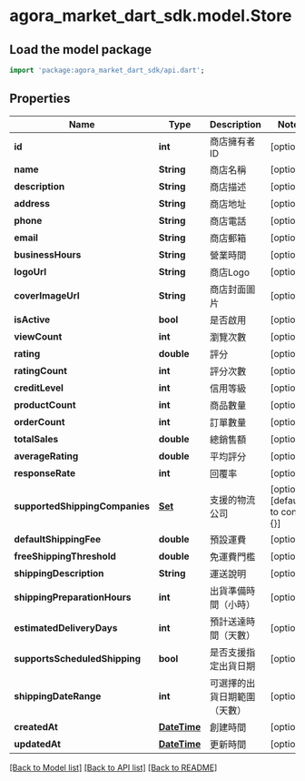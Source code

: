 # agora_market_dart_sdk.model.Store

## Load the model package
```dart
import 'package:agora_market_dart_sdk/api.dart';
```

## Properties
Name | Type | Description | Notes
------------ | ------------- | ------------- | -------------
**id** | **int** | 商店擁有者ID | [optional] 
**name** | **String** | 商店名稱 | [optional] 
**description** | **String** | 商店描述 | [optional] 
**address** | **String** | 商店地址 | [optional] 
**phone** | **String** | 商店電話 | [optional] 
**email** | **String** | 商店郵箱 | [optional] 
**businessHours** | **String** | 營業時間 | [optional] 
**logoUrl** | **String** | 商店Logo | [optional] 
**coverImageUrl** | **String** | 商店封面圖片 | [optional] 
**isActive** | **bool** | 是否啟用 | [optional] 
**viewCount** | **int** | 瀏覽次數 | [optional] 
**rating** | **double** | 評分 | [optional] 
**ratingCount** | **int** | 評分次數 | [optional] 
**creditLevel** | **int** | 信用等級 | [optional] 
**productCount** | **int** | 商品數量 | [optional] 
**orderCount** | **int** | 訂單數量 | [optional] 
**totalSales** | **double** | 總銷售額 | [optional] 
**averageRating** | **double** | 平均評分 | [optional] 
**responseRate** | **int** | 回覆率 | [optional] 
**supportedShippingCompanies** | [**Set<ShippingCompanyEnum>**](ShippingCompanyEnum.md) | 支援的物流公司 | [optional] [default to const {}]
**defaultShippingFee** | **double** | 預設運費 | [optional] 
**freeShippingThreshold** | **double** | 免運費門檻 | [optional] 
**shippingDescription** | **String** | 運送說明 | [optional] 
**shippingPreparationHours** | **int** | 出貨準備時間（小時） | [optional] 
**estimatedDeliveryDays** | **int** | 預計送達時間（天數） | [optional] 
**supportsScheduledShipping** | **bool** | 是否支援指定出貨日期 | [optional] 
**shippingDateRange** | **int** | 可選擇的出貨日期範圍（天數） | [optional] 
**createdAt** | [**DateTime**](DateTime.md) | 創建時間 | [optional] 
**updatedAt** | [**DateTime**](DateTime.md) | 更新時間 | [optional] 

[[Back to Model list]](../README.md#documentation-for-models) [[Back to API list]](../README.md#documentation-for-api-endpoints) [[Back to README]](../README.md)


